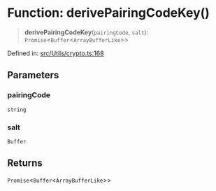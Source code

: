 # Function: derivePairingCodeKey()

> **derivePairingCodeKey**(`pairingCode`, `salt`): `Promise`\<`Buffer`\<`ArrayBufferLike`\>\>

Defined in: [src/Utils/crypto.ts:168](https://github.com/Fokusdotid/Baileys/blob/abcb8d9f2160683543784d4a7641ec0f8c55ed7e/src/Utils/crypto.ts#L168)

## Parameters

### pairingCode

`string`

### salt

`Buffer`

## Returns

`Promise`\<`Buffer`\<`ArrayBufferLike`\>\>
